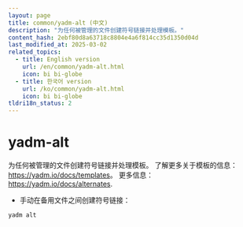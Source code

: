 ```yaml
---
layout: page
title: common/yadm-alt (中文)
description: "为任何被管理的文件创建符号链接并处理模板。"
content_hash: 2ebf80d8a63718c8804e4a6f814cc35d1350d04d
last_modified_at: 2025-03-02
related_topics:
  - title: English version
    url: /en/common/yadm-alt.html
    icon: bi bi-globe
  - title: 한국어 version
    url: /ko/common/yadm-alt.html
    icon: bi bi-globe
tldri18n_status: 2
---
```

# yadm-alt

为任何被管理的文件创建符号链接并处理模板。
了解更多关于模板的信息：<https://yadm.io/docs/templates>。
更多信息：<https://yadm.io/docs/alternates>.

- 手动在备用文件之间创建符号链接：

`yadm alt`
